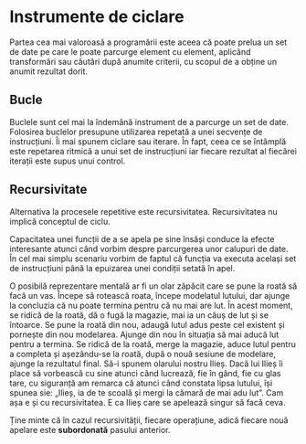 # Instrumente de ciclare

Partea cea mai valoroasă a programării este aceea că poate prelua un set de date pe care le poate parcurge element cu element, aplicând transformări sau căutări după anumite criterii, cu scopul de a obține un anumit rezultat dorit.

## Bucle

Buclele sunt cel mai la îndemână instrument de a parcurge un set de date.
Folosirea buclelor presupune utilizarea repetată a unei secvențe de instrucțiuni. Îi mai spunem ciclare sau iterare. În fapt, ceea ce se întâmplă este repetarea ritmică a unui set de instrucțiuni iar fiecare rezultat al fiecărei iterații este supus unui control.

## Recursivitate

Alternativa la procesele repetitive este recursivitatea. Recursivitatea nu implică conceptul de ciclu.

Capacitatea unei funcții de a se apela pe sine însăși conduce la efecte interesante atunci când vorbim despre parcurgerea unor calupuri de date. În cel mai simplu scenariu vorbim de faptul că funcția va executa același set de instrucțiuni până la epuizarea unei condiții setată în apel.

O posibilă reprezentare mentală ar fi un olar zăpăcit care se pune la roată să facă un vas. Începe să rotească roata, începe modelatul lutului, dar ajunge la concluzia că nu poate termina pentru că nu mai are lut. În acest moment, se ridică de la roată, dă o fugă la magazie, mai ia un căuș de lut și se întoarce. Se pune la roată din nou, adaugă lutul adus peste cel existent și pornește din nou modelarea. Ajunge din nou în situația să mai aducă lut pentru a termina. Se ridică de la roată, merge la magazie, aduce lutul pentru a completa și așezându-se la roată, după o nouă sesiune de modelare, ajunge la rezultatul final.
Să-i spunem olarului nostru Ilieș. Dacă lui Ilieș îi place să vorbească cu sine atunci când lucrează, fie în gând, fie cu glas tare, cu siguranță am remarca că atunci când constata lipsa lutului, își spunea sie: „Ilieș, ia de te scoală și mergi la cămară de mai adu lut”.
Cam așa e și cu recursivitatea. E ca Ilieș care se apelează singur să facă ceva.

Ține minte că în cazul recursivității, fiecare operațiune, adică fiecare nouă apelare este **subordonată** pasului anterior.
